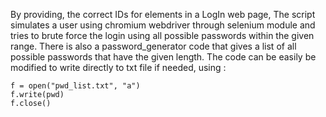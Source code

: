 By providing, the correct IDs for elements in a LogIn web page, The script simulates a user using chromium webdriver through selenium module and tries to brute force the login using all possible passwords within the given range.
There is also a password_generator code that gives a list of all possible passwords that have the given length. The code can be easily be modified to write directly to txt file if needed, using : 
```
f = open("pwd_list.txt", "a")
f.write(pwd)
f.close()
```
